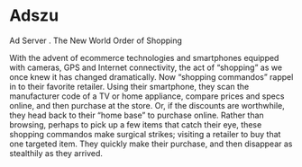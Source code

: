 Adszu
=====

Ad Server
.
The New World Order of Shopping

With the advent of ecommerce technologies and smartphones equipped with cameras, GPS and
Internet connectivity, the act of “shopping” as we once knew it has changed dramatically.
Now “shopping commandos” rappel in to their favorite retailer. Using their smartphone,
they scan the manufacturer code of a TV or home appliance, compare prices and specs
online, and then purchase at the store. Or, if the discounts are worthwhile, they head
back to their “home base” to purchase online.
Rather than browsing, perhaps to pick up a few items that catch their eye, these shopping
commandos make surgical strikes; visiting a retailer to buy that one targeted item. They
quickly make their purchase, and then disappear as stealthily as they arrived.
